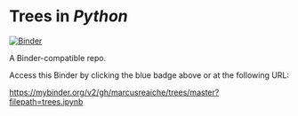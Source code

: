 # Trees in _Python_

[![Binder](https://mybinder.org/badge_logo.svg)](https://mybinder.org/v2/gh/marcusreaiche/trees/master?filepath=trees.ipynb)

A Binder-compatible repo.

Access this Binder by clicking the blue badge above or at the following URL:

https://mybinder.org/v2/gh/marcusreaiche/trees/master?filepath=trees.ipynb
